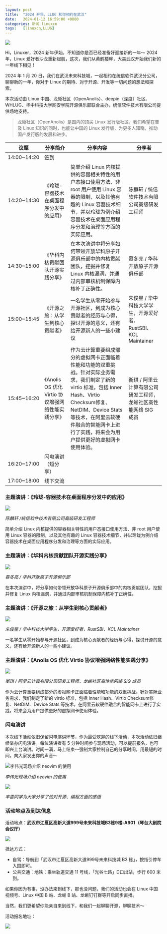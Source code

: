 ```yaml
---
layout: post
title:	"2024 开年，LLUG 和你相约在武汉"
date:	2024-01-12 16:59:00 +0800 
categories:	新闻 linuxcn 
tags:	[linuxcn,LLUG]
---
```



![](/Asserts/Images/album/202401/11/142906hqjhrlywqjyr4zmz.jpg)


Hi，Linuxer，2024 新年伊始，不知道你是否已经准备好迎接新的一年～ 2024 年，Linux 爱好者沙龙重新起航，这次，我们从黄鹤楼畔，大美武汉开始我们新的一年线下相见！


2024 年 1 月 20 日，我们在武汉未来科技城，一起相约在统信软件武汉分公司，聊聊新的一年，你对于 Linux 的期待、对于开源、开发等一切问题的想法和探索。


本次活动由 Linux 中国、龙蜥社区（OpenAnolis）、deepin（深度）社区、WHLUG、华中科技大学网安学院开源俱乐部联合主办，统信软件技术有限公司提供场地支持。



> 龙蜥社区（OpenAnolis）是国内的顶尖 Linux 发行版社区，我们希望在普及 Linux 知识的同时，也能让中国的 Linux 发行版，为更多人知晓，推动国产发行版的发展和进步。




| 议题 | 分享简介 | 分享内容 | 分享者 |
| --- | --- | --- | --- |
| 14:00~14:20 | 签到 |
| 14:20~14:30 | 《玲珑-容器技术在桌面程序分发中的应用》 | 简单介绍 Linux 内核提供的容器相关特性的用户态接口使用方法、非 root 用户使用 Linux 容器的限制，以及其他有趣的 Linux 容器技术细节，并以玲珑为例介绍容器技术在桌面应用程序分发和治理等方面的实际应用。 | 陈麟轩 / 统信软件技术有限公司高级研发工程师 |
| 14:30~15:00 | 《华科内核贡献团队开源实践分享》 | 在本次演讲中将分享如何带领开放华科原子开源俱乐部中的内核贡献团队，挖掘并修复 Linux 内核漏洞，并通过内部审核机制保障内核补丁正确性。 | 慕冬亮 / 华科开放原子开源俱乐部 |
| 15:00~15:45 | 《开源之旅：从学生到核心贡献者》 | 一名学生从零开始参与开源社区，到成为核心贡献者的经历与心得，探讨开源的意义，还有给开源新人的一些小建议 | 朱俊星 / 华中科技大学学生，开源爱好者，RustSBI、KCL Maintainer |
| 15:45~16:20 | 《Anolis OS 优化 Virtio 协议增强网络性能实践分享》 | 作为云计算重要组成部分的虚拟网卡正面临着性能和功能的双重挑战。针对实际业务需求，我们制定了新的 virtio 标准，包括 Inner Hash、Virtio Checksum修复、NetDIM、Device Stats 等技术，在阿里云软硬件融合的智能网卡上进行了实践，将来会为用户提供更好的虚拟网卡使用体验。 | 衡琪 / 阿里云计算有限公司研发工程师，龙蜥社区高性能网络 SIG 成员 |
| 16:20~17:00 | 闪电演讲（短分享） |
| 17:00~18:00 | 线下交流 |


### 主题演讲：《玲珑-容器技术在桌面程序分发中的应用》


![](/Asserts/Images/album/202401/05/164752mxj5gfyzjxhvuuv0.jpg)


*陈麟轩 /统信软件技术有限公司高级研发工程师*


简单介绍 Linux 内核提供的容器相关特性的用户态接口使用方法、非 root 用户使用 Linux 容器的限制，以及其他有趣的 Linux 容器技术细节，并以玲珑为例介绍容器技术在桌面应用程序分发和治理等方面的实际应用。


### 主题演讲：《华科内核贡献团队开源实践分享》


![](/Asserts/Images/album/202401/05/180922j62k369d36sh6h5h.jpg)


*慕冬亮 / 华科开放原子开源俱乐部*


在本次演讲中，将分享如何带领开放华科原子开源俱乐部中的内核贡献团队，挖掘并修复 Linux 内核漏洞，并通过内部审核机制保障内核补丁正确性。


### 主题演讲：《开源之旅：从学生到核心贡献者》


![](/Asserts/Images/album/202401/05/164826ar90ttnbbbtap0en.jpg)


*朱俊星 / 华中科技大学学生，开源爱好者，RustSBI、KCL Maintainer*


一名学生从零开始参与开源社区，到成为核心贡献者的经历与心得，探讨开源的意义，还有给开源新人的一些小建议。


### 主题演讲：《Anolis OS 优化 Virtio 协议增强网络性能实践分享》


 


![](/Asserts/Images/album/202401/11/140210ku5ku0afna856kfe.jpg)


*衡琪 / 阿里云计算有限公司研发工程师，龙蜥社区高性能网络 SIG 成员*


作为云计算重要组成部分的虚拟网卡正面临着性能和功能的双重挑战。针对实际业务需求，我们制定了新的 virtio 标准，包括 Inner Hash、Virtio Checksum修复、NetDIM、Device Stats 等技术，在阿里云软硬件融合的智能网卡上进行了实践，将来会为用户提供更好的虚拟网卡使用体验。


### 闪电演讲


本次线下活动依旧保留闪电演讲环节，作为最受欢迎的线下活动，本次活动依旧继续举办闪电演讲。每位演讲者有 5 分钟时间参与现场活动，可以提前报名，也可即兴上台演讲。时间一满，马上结束～强制大家控制自己的分享时间，用最短的时间，向大家发出你的声音～


![李伟光现场介绍 neovim 的使用](/Asserts/Images/album/202311/20/172932pvpi8b3xsbtq3ppz.jpg "李伟光现场介绍 neovim 的使用")


*李伟光现场介绍 neovim 的使用*


![](/Asserts/Images/album/202312/22/114432gzffzit22kiffekf.jpg)


*丰雷同学为大家分享了他对开源、编程方面的感悟* 


### 活动地点及到达信息


活动地点：**武汉市江夏区高新大道999号未来科技城B3栋9楼-A901（琴台大剧院会议厅）**


![](/Asserts/Images/album/202401/05/164915nb36dbw31w1bl03d.jpg)


抵达方式：


* 自驾：导航到「武汉市江夏区高新大道999号未来科技城 B3 栋」，按指引停车入园即可。
* 公共交通：地铁：乘坐轨道交通 11 号线，「光谷七路」D口出站，步行 600 米到。


如果你因为有事，没办法来到线下，那也没问题，我们的活动也会在 Linux 中国视频号、Linux 中国 B 站、龙蜥 B 站、龙蜥钉钉群等开启同步直播。 


当然，我们更希望你能亲自来到线下，和我们一起聊聊开源，聊聊技术～


活动报名地址：


![](/Asserts/Images/album/202401/05/165942u3dfbf8gqfp4f333.png)
